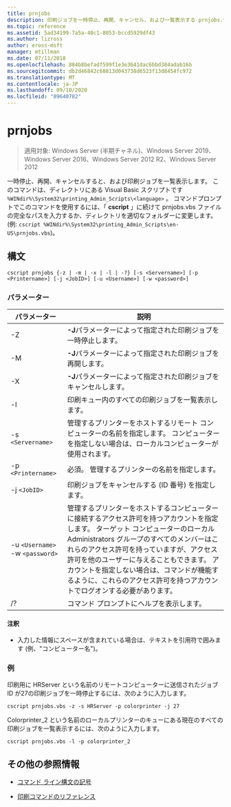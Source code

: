 ```yaml
---
title: prnjobs
description: 印刷ジョブを一時停止、再開、キャンセル、および一覧表示する prnjobs.vbs コマンドの参照記事。
ms.topic: reference
ms.assetid: 5ad34199-7a5a-40c1-8053-bccd5929df43
ms.author: lizross
author: eross-msft
manager: mtillman
ms.date: 07/11/2018
ms.openlocfilehash: 884b8befadf599f1e3e3641dac6bbd384adab16b
ms.sourcegitcommit: db2d46842c68813d043738d6523f13d8454fc972
ms.translationtype: MT
ms.contentlocale: ja-JP
ms.lasthandoff: 09/10/2020
ms.locfileid: "89640782"
---
```

# <a name="prnjobs"></a>prnjobs

> 適用対象: Windows Server (半期チャネル)、Windows Server 2019、Windows Server 2016、Windows Server 2012 R2、Windows Server 2012

一時停止、再開、キャンセルすると、および印刷ジョブを一覧表示します。 このコマンドは、ディレクトリにある Visual Basic スクリプトです `%WINdir%\System32\printing_Admin_Scripts\<language>` 。 コマンドプロンプトでこのコマンドを使用するには、「 **cscript** 」に続けて prnjobs.vbs ファイルの完全なパスを入力するか、ディレクトリを適切なフォルダーに変更します。 (例: `cscript %WINdir%\System32\printing_Admin_Scripts\en-US\prnjobs.vbs`)。

## <a name="syntax"></a>構文

```
cscript prnjobs {-z | -m | -x | -l | -?} [-s <Servername>] [-p <Printername>] [-j <JobID>] [-u <Username>] [-w <password>]
```

### <a name="parameters"></a>パラメーター

| パラメーター | 説明 |
|--|--|
| -Z | **-J**パラメーターによって指定された印刷ジョブを一時停止します。 |
| -M | **-J**パラメーターによって指定された印刷ジョブを再開します。 |
| -X | **-J**パラメーターによって指定された印刷ジョブをキャンセルします。 |
| -l | 印刷キュー内のすべての印刷ジョブを一覧表示します。 |
| -s `<Servername>` | 管理するプリンターをホストするリモート コンピューターの名前を指定します。 コンピューターを指定しない場合は、ローカルコンピューターが使用されます。 |
| -p `<Printername>` | 必須。 管理するプリンターの名前を指定します。 |
| -j `<JobID>` | 印刷ジョブをキャンセルする (ID 番号) を指定します。 |
| -u `<Username>` -w `<password>` | 管理するプリンターをホストするコンピューターに接続するアクセス許可を持つアカウントを指定します。 ターゲット コンピューターのローカル Administrators グループのすべてのメンバーはこれらのアクセス許可を持っていますが、アクセス許可を他のユーザーに与えることもできます。 アカウントを指定しない場合は、コマンドが機能するように、これらのアクセス許可を持つアカウントでログオンする必要があります。 |
| /? | コマンド プロンプトにヘルプを表示します。 |

#### <a name="remarks"></a>注釈

- 入力した情報にスペースが含まれている場合は、テキストを引用符で囲みます (例、"コンピューター名")。

### <a name="examples"></a>例

印刷用に HRServer という名前のリモートコンピューターに送信されたジョブ ID が27の印刷ジョブを一時停止するには、次のように入力します。

```
cscript prnjobs.vbs -z -s HRServer -p colorprinter -j 27
```

Colorprinter_2 という名前のローカルプリンターのキューにある現在のすべての印刷ジョブを一覧表示するには、次のように入力します。

```
cscript prnjobs.vbs -l -p colorprinter_2
```

## <a name="additional-references"></a>その他の参照情報

- [コマンド ライン構文の記号](command-line-syntax-key.md)

- [印刷コマンドのリファレンス](print-command-reference.md)
